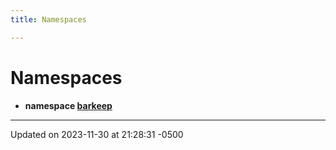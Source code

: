 ```yaml
---
title: Namespaces

---
```


# Namespaces




* **namespace [barkeep](api/Namespaces/namespacebarkeep.md)** 



-------------------------------

Updated on 2023-11-30 at 21:28:31 -0500
